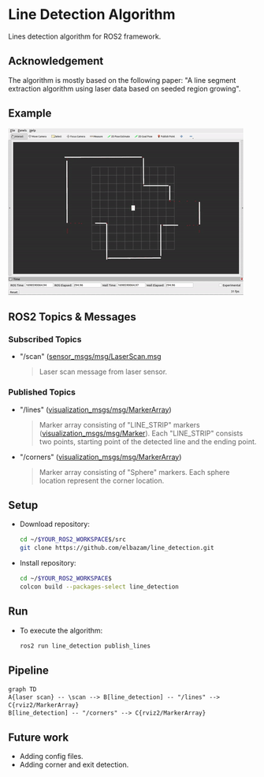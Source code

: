 # Line Detection Algorithm

Lines detection algorithm for ROS2 framework.


## Acknowledgement

The algorithm is mostly based on the following paper: "A line segment extraction algorithm using laser data based on seeded region growing". 


## Example

![Line extraction](line_extraction.gif)


## ROS2 Topics & Messages

### Subscribed Topics
 - "/scan" ([sensor_msgs/msg/LaserScan.msg](https://docs.ros2.org/latest/api/sensor_msgs/msg/LaserScan.html)
    > Laser scan message from laser sensor.
###  Published Topics
 - "/lines" ([visualization_msgs/msg/MarkerArray](https://docs.ros2.org/latest/api/visualization_msgs/msg/MarkerArray.html))
    > Marker array consisting of "LINE_STRIP" markers ([visualization_msgs/msg/Marker](https://docs.ros2.org/latest/api/visualization_msgs/msg/Marker.html)). Each "LINE_STRIP" consists two points, starting point of the detected line and the ending point.
 - "/corners" ([visualization_msgs/msg/MarkerArray](https://docs.ros2.org/latest/api/visualization_msgs/msg/MarkerArray.html))
	> Marker array consisting of "Sphere" markers. Each sphere location represent the corner location.


## Setup

- Download repository:
	```sh
	cd ~/$YOUR_ROS2_WORKSPACE$/src
	git clone https://github.com/elbazam/line_detection.git
	```
- Install repository:

	```sh
	cd ~/$YOUR_ROS2_WORKSPACE$
	colcon build --packages-select line_detection
	```

## Run

- To execute the algorithm:
	```sh
	ros2 run line_detection publish_lines
	```
## Pipeline

```mermaid
graph TD
A{laser scan} -- \scan --> B[line_detection] -- "/lines" --> C{rviz2/MarkerArray}
B[line_detection] -- "/corners" --> C{rviz2/MarkerArray}
```

## Future work

- Adding config files.
- Adding corner and exit detection.

